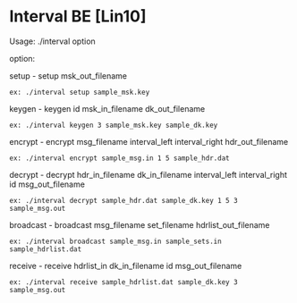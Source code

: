 # Interval BE [Lin10]

Usage: ./interval option

option:

setup - setup msk_out_filename

	ex: ./interval setup sample_msk.key

keygen - keygen id msk_in_filename dk_out_filename

	ex: ./interval keygen 3 sample_msk.key sample_dk.key

encrypt - encrypt msg_filename interval_left interval_right hdr_out_filename

	ex: ./interval encrypt sample_msg.in 1 5 sample_hdr.dat

decrypt - decrypt hdr_in_filename dk_in_filename interval_left interval_right id msg_out_filename

	ex: ./interval decrypt sample_hdr.dat sample_dk.key 1 5 3 sample_msg.out

broadcast - broadcast msg_filename set_filename hdrlist_out_filename

	ex: ./interval broadcast sample_msg.in sample_sets.in sample_hdrlist.dat

receive - receive hdrlist_in dk_in_filename id msg_out_filename

	ex: ./interval receive sample_hdrlist.dat sample_dk.key 3 sample_msg.out

